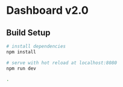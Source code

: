 # Dashboard v2.0

## Build Setup

``` bash
# install dependencies
npm install

# serve with hot reload at localhost:8080
npm run dev

.
